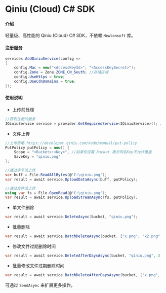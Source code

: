 # Qiniu (Cloud) C# SDK

#### 介绍
轻量级、高性能的 Qiniu (Cloud) C# SDK，不依赖 `Newtonsoft` 库。

#### 注册服务  
```csharp
services.AddQiniuService(config =>
{
    config.Mac = new("<AccessKeyId>", "<AccessKeySecret>");
    config.Zone = Zone.ZONE_CN_South; //存储区域
    config.UseHttps = true;
    config.UseCdnDomains = true;
});
```

#### 使用说明
- 上传前处理
```csharp
//获取注册的服务
IQiniuService service = provider.GetRequiredService<IQiniuService>(); //生产环境通过DI获取 IQiniuService
```

- 文件上传
```csharp
//上传策略 https://developer.qiniu.com/kodo/manual/put-policy
PutPolicy putPolicy = new() { 
    Scope = "<Bucket>:<Key>", //如果仅设置 Bucket 表示同名Key不允许覆盖
    SaveKey = "qiniu.png"
};

//通过字节流上传
var buff = File.ReadAllBytes(@"C:\qiniu.png");
var result = await service.UploadDataAsync(buff, putPolicy);

//通过文件流上传
using var fs = File.OpenRead(@"C:\qiniu.png");
var result = await service.UploadStreamAsync(fs, putPolicy);

```

- 单文件删除
```csharp
var result = await service.DeleteAsync(bucket, "qiniu.png");
```

- 批量删除
```csharp
var result = await service.BatchDeleteAsync(bucket, ["x.png", "x2.png", "x3.png"]);
```

- 修改文件过期删除时间
```csharp
var result = await service.DeleteAfterDaysAsync(bucket, "qiniu.png", 3);
```

- 批量修改文件过期删除时间
```csharp
var result = await service.BatchDeleteAfterDaysAsync(bucket, ["x.png", "x2.png", "x3.png"], 3);
```

可通过 `SendAsync` 来扩展更多操作。
